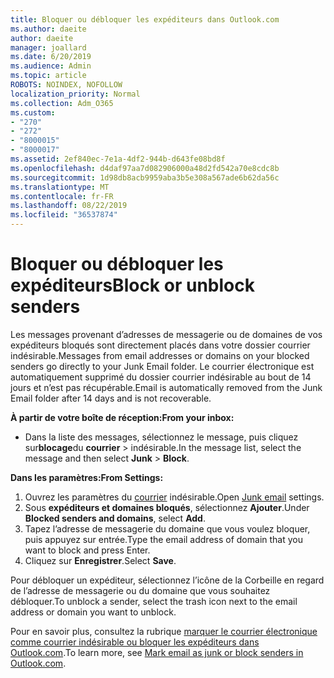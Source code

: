 ```yaml
---
title: Bloquer ou débloquer les expéditeurs dans Outlook.com
ms.author: daeite
author: daeite
manager: joallard
ms.date: 6/20/2019
ms.audience: Admin
ms.topic: article
ROBOTS: NOINDEX, NOFOLLOW
localization_priority: Normal
ms.collection: Adm_O365
ms.custom:
- "270"
- "272"
- "8000015"
- "8000017"
ms.assetid: 2ef840ec-7e1a-4df2-944b-d643fe08bd8f
ms.openlocfilehash: d4daf97aa7d082906000a48d2fd542a70e8cdc8b
ms.sourcegitcommit: 1d98db8acb9959aba3b5e308a567ade6b62da56c
ms.translationtype: MT
ms.contentlocale: fr-FR
ms.lasthandoff: 08/22/2019
ms.locfileid: "36537874"
---
```

# <a name="block-or-unblock-senders"></a><span data-ttu-id="fcfbc-102">Bloquer ou débloquer les expéditeurs</span><span class="sxs-lookup"><span data-stu-id="fcfbc-102">Block or unblock senders</span></span>

<span data-ttu-id="fcfbc-103">Les messages provenant d’adresses de messagerie ou de domaines de vos expéditeurs bloqués sont directement placés dans votre dossier courrier indésirable.</span><span class="sxs-lookup"><span data-stu-id="fcfbc-103">Messages from email addresses or domains on your blocked senders go directly to your Junk Email folder.</span></span> <span data-ttu-id="fcfbc-104">Le courrier électronique est automatiquement supprimé du dossier courrier indésirable au bout de 14 jours et n’est pas récupérable.</span><span class="sxs-lookup"><span data-stu-id="fcfbc-104">Email is automatically removed from the Junk Email folder after 14 days and is not recoverable.</span></span>

<span data-ttu-id="fcfbc-105">**À partir de votre boîte de réception:**</span><span class="sxs-lookup"><span data-stu-id="fcfbc-105">**From your inbox:**</span></span>

- <span data-ttu-id="fcfbc-106">Dans la liste des messages, sélectionnez le message, puis cliquez sur**blocage**du **courrier** > indésirable.</span><span class="sxs-lookup"><span data-stu-id="fcfbc-106">In the message list, select the message and then select **Junk** > **Block**.</span></span>

<span data-ttu-id="fcfbc-107">**Dans les paramètres:**</span><span class="sxs-lookup"><span data-stu-id="fcfbc-107">**From Settings:**</span></span>

1. <span data-ttu-id="fcfbc-108">Ouvrez les paramètres du [courrier](https://outlook.live.com/mail/options/mail/junkEmail) indésirable.</span><span class="sxs-lookup"><span data-stu-id="fcfbc-108">Open [Junk email](https://outlook.live.com/mail/options/mail/junkEmail) settings.</span></span>
2. <span data-ttu-id="fcfbc-109">Sous **expéditeurs et domaines bloqués**, sélectionnez **Ajouter**.</span><span class="sxs-lookup"><span data-stu-id="fcfbc-109">Under **Blocked senders and domains**, select **Add**.</span></span>
3. <span data-ttu-id="fcfbc-110">Tapez l’adresse de messagerie du domaine que vous voulez bloquer, puis appuyez sur entrée.</span><span class="sxs-lookup"><span data-stu-id="fcfbc-110">Type the email address of domain that you want to block and press Enter.</span></span>
4. <span data-ttu-id="fcfbc-111">Cliquez sur **Enregistrer**.</span><span class="sxs-lookup"><span data-stu-id="fcfbc-111">Select **Save**.</span></span>

<span data-ttu-id="fcfbc-112">Pour débloquer un expéditeur, sélectionnez l’icône de la Corbeille en regard de l’adresse de messagerie ou du domaine que vous souhaitez débloquer.</span><span class="sxs-lookup"><span data-stu-id="fcfbc-112">To unblock a sender, select the trash icon next to the email address or domain you want to unblock.</span></span>

<span data-ttu-id="fcfbc-113">Pour en savoir plus, consultez la rubrique [marquer le courrier électronique comme courrier indésirable ou bloquer les expéditeurs dans Outlook.com](https://support.office.com/article/a3ece97b-82f8-4a5e-9ac3-e92fa6427ae4?wt.mc_id=Office_Outlook_com_Alchemy).</span><span class="sxs-lookup"><span data-stu-id="fcfbc-113">To learn more, see [Mark email as junk or block senders in Outlook.com](https://support.office.com/article/a3ece97b-82f8-4a5e-9ac3-e92fa6427ae4?wt.mc_id=Office_Outlook_com_Alchemy).</span></span>